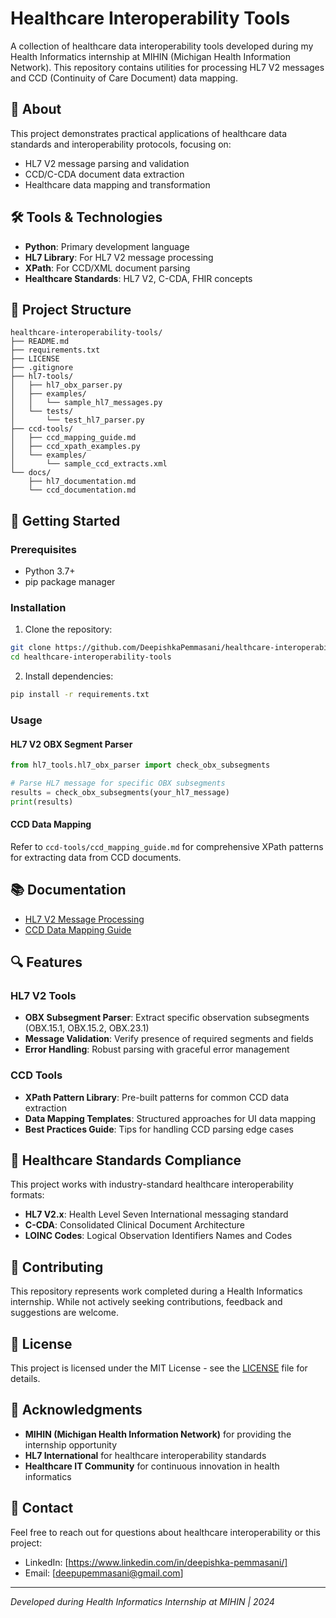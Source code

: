 # Healthcare Interoperability Tools

A collection of healthcare data interoperability tools developed during my Health Informatics internship at MIHIN (Michigan Health Information Network). This repository contains utilities for processing HL7 V2 messages and CCD (Continuity of Care Document) data mapping.

## 🏥 About

This project demonstrates practical applications of healthcare data standards and interoperability protocols, focusing on:
- HL7 V2 message parsing and validation
- CCD/C-CDA document data extraction
- Healthcare data mapping and transformation

## 🛠️ Tools & Technologies

- **Python**: Primary development language
- **HL7 Library**: For HL7 V2 message processing
- **XPath**: For CCD/XML document parsing
- **Healthcare Standards**: HL7 V2, C-CDA, FHIR concepts

## 📁 Project Structure

```
healthcare-interoperability-tools/
├── README.md
├── requirements.txt
├── LICENSE
├── .gitignore
├── hl7-tools/
│   ├── hl7_obx_parser.py
│   ├── examples/
│   │   └── sample_hl7_messages.py
│   └── tests/
│       └── test_hl7_parser.py
├── ccd-tools/
│   ├── ccd_mapping_guide.md
│   ├── ccd_xpath_examples.py
│   └── examples/
│       └── sample_ccd_extracts.xml
└── docs/
    ├── hl7_documentation.md
    └── ccd_documentation.md
```

## 🚀 Getting Started

### Prerequisites
- Python 3.7+
- pip package manager

### Installation
1. Clone the repository:
```bash
git clone https://github.com/DeepishkaPemmasani/healthcare-interoperability-tools.git
cd healthcare-interoperability-tools
```

2. Install dependencies:
```bash
pip install -r requirements.txt
```

### Usage

#### HL7 V2 OBX Segment Parser
```python
from hl7_tools.hl7_obx_parser import check_obx_subsegments

# Parse HL7 message for specific OBX subsegments
results = check_obx_subsegments(your_hl7_message)
print(results)
```

#### CCD Data Mapping
Refer to `ccd-tools/ccd_mapping_guide.md` for comprehensive XPath patterns for extracting data from CCD documents.

## 📚 Documentation

- [HL7 V2 Message Processing](docs/hl7_documentation.md)
- [CCD Data Mapping Guide](ccd-tools/ccd_mapping_guide.md)

## 🔍 Features

### HL7 V2 Tools
- **OBX Subsegment Parser**: Extract specific observation subsegments (OBX.15.1, OBX.15.2, OBX.23.1)
- **Message Validation**: Verify presence of required segments and fields
- **Error Handling**: Robust parsing with graceful error management

### CCD Tools
- **XPath Pattern Library**: Pre-built patterns for common CCD data extraction
- **Data Mapping Templates**: Structured approaches for UI data mapping
- **Best Practices Guide**: Tips for handling CCD parsing edge cases

## 🏥 Healthcare Standards Compliance

This project works with industry-standard healthcare interoperability formats:
- **HL7 V2.x**: Health Level Seven International messaging standard
- **C-CDA**: Consolidated Clinical Document Architecture
- **LOINC Codes**: Logical Observation Identifiers Names and Codes

## 🤝 Contributing

This repository represents work completed during a Health Informatics internship. While not actively seeking contributions, feedback and suggestions are welcome.

## 📝 License

This project is licensed under the MIT License - see the [LICENSE](LICENSE) file for details.

## 🙏 Acknowledgments

- **MIHIN (Michigan Health Information Network)** for providing the internship opportunity
- **HL7 International** for healthcare interoperability standards
- **Healthcare IT Community** for continuous innovation in health informatics

## 📧 Contact

Feel free to reach out for questions about healthcare interoperability or this project:
- LinkedIn: [https://www.linkedin.com/in/deepishka-pemmasani/]
- Email: [deepupemmasani@gmail.com]

---
*Developed during Health Informatics Internship at MIHIN | 2024*
